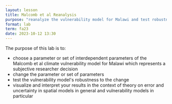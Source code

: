 ```yaml
---
layout: lesson
title: Malcomb et al Reanalysis
purpose: "reanalyze the vulnerability model for Malawi and test robustness"
format: lab
term: fa23
date: 2023-10-12 13:30
---
```


The purpose of this lab is to:

- choose a parameter or set of interdependent parameters of the Malcomb et al climate vulnerability model for Malawi which represents a subjective researcher decision
- change the parameter or set of parameters
- test the vulnerability model's robustness to the change
- visualize and interpret your results in the context of theory on error and uncertainty in spatial models in general and vulnerability models in particular
